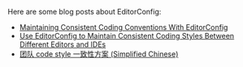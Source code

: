Here are some blog posts about EditorConfig:

- [Maintaining Consistent Coding Conventions With EditorConfig](http://treyhunner.com/2012/02/editorconfig/)
- [Use EditorConfig to Maintain Consistent Coding Styles Between Different Editors and IDEs](http://dev.hong.me/blog/2012/03/14/use-editorconfig-to-maintain-consistent-coding-styles-between-different-editors-and-ides/)
- [团队 code style 一致性方案 (Simplified Chinese)](http://www.jsser.com/t/80)
